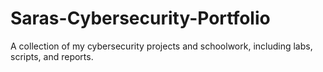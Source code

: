# Saras-Cybersecurity-Portfolio
A collection of my cybersecurity projects and schoolwork, including labs, scripts, and reports.
